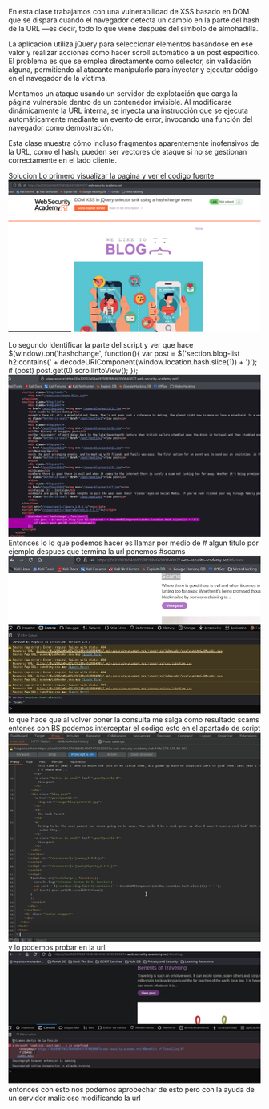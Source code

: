 En esta clase trabajamos con una vulnerabilidad de XSS basado en DOM que se dispara cuando el navegador detecta un cambio en la parte del hash de la URL —es decir, todo lo que viene después del símbolo de almohadilla.

La aplicación utiliza jQuery para seleccionar elementos basándose en ese valor y realizar acciones como hacer scroll automático a un post específico. El problema es que se emplea directamente como selector, sin validación alguna, permitiendo al atacante manipularlo para inyectar y ejecutar código en el navegador de la víctima.

Montamos un ataque usando un servidor de explotación que carga la página vulnerable dentro de un contenedor invisible. Al modificarse dinámicamente la URL interna, se inyecta una instrucción que se ejecuta automáticamente mediante un evento de error, invocando una función del navegador como demostración.

Esta clase muestra cómo incluso fragmentos aparentemente inofensivos de la URL, como el hash, pueden ser vectores de ataque si no se gestionan correctamente en el lado cliente.

Solucion 
Lo primero visualizar la pagina y ver el codigo fuente 
![Pasted_image_20250705162445.png](Imagenes/Pasted_image_20250705162445.png)

Lo segundo identificar la parte del script y ver que hace
  $(window).on('hashchange', function(){
                            var post = $('section.blog-list h2:contains(' + decodeURIComponent(window.location.hash.slice(1)) + ')');
                            if (post) post.get(0).scrollIntoView();
                        });
![Pasted_image_20250705162708.png](Imagenes/Pasted_image_20250705162708.png)
Entonces lo lo que podemos hacer es llamar por medio de # algun titulo por ejemplo despues que termina la url ponemos #scams
![Pasted_image_20250705163348.png](Imagenes/Pasted_image_20250705163348.png)
lo que hace que al volver poner la consulta me salga como resultado scams 
entones con BS podemos interceptar el codigo esto en el apartado de script
![Pasted_image_20250705163739.png](Imagenes/Pasted_image_20250705163739.png)
y lo podemos probar en la url
![Pasted_image_20250705163946.png](Imagenes/Pasted_image_20250705163946.png)
entonces con esto nos podemos aprobechar de esto pero con la ayuda de un servidor malicioso modificando la url


